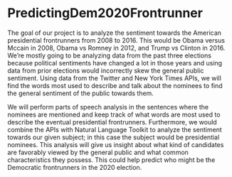 # PredictingDem2020Frontrunner

The goal of our project is to analyze the sentiment towards the American presidential frontrunners from 2008 to 2016. This would be Obama versus Mccain in 2008, Obama vs Romney in 2012, and Trump vs Clinton in 2016. We’re mostly going to be analyzing data from the past three elections because political sentiments have changed a lot in those years and using data from prior elections would incorrectly skew the general public sentiment. Using data from the Twitter and New York Times APIs, we will find the words most used to describe and talk about the nominees to find the general sentiment of the public towards them. 

We will perform parts of speech analysis in the sentences where the nominees are mentioned and keep track of what words are most used to describe the eventual presidential frontrunners. Furthermore, we would combine the APIs with Natural Language Toolkit to analyze the sentiment towards our given subject; in this case the subject would be presidential nominees. This analysis will give us insight about what kind of candidates are favorably viewed by the general public and what common characteristics they possess. This could help predict who might be the Democratic frontrunners in the 2020 election.
